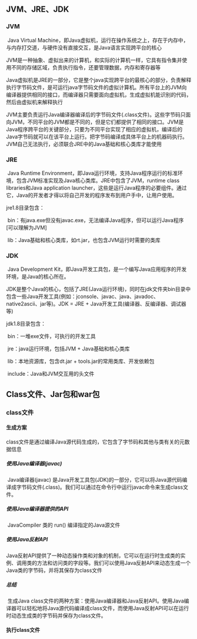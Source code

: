 ## JVM、JRE、JDK

### JVM

​	Java Virtual Machine，即Java虚拟机，运行在操作系统之上，存在于内存中，与内存打交道，与硬件没有直接交互，是Java语言实现跨平台的核心

​	JVM是一种抽象、虚拟出来的计算机，和实际的计算机一样，它具有指令集并使用不同的存储区域，负责执行指令，还要管理数据，内存和寄存器等

​	Java虚拟机是JRE的一部分，它是整个java实现跨平台的最核心的部分，负责解释执行字节码文件，是可运行java字节码文件的虚拟计算机。所有平台上的JVM向编译器提供相同的接口，而编译器只需要面向虚拟机，生成虚拟机能识别的代码，然后由虚拟机来解释执行

​	JVM主要负责运行Java编译器编译后的字节码文件(.class文件)。这些字节码只面向JVM，不同平台的JVM都是不同的，但是它们都提供了相同的接口。JVM是Java程序跨平台的关键部分，只要为不同平台实现了相应的虚拟机，编译后的Java字节码就可以在该平台上运行。把字节码编译成具体平台上的机器码执行。JVM自己无法执行，必须联合JRE中的Java基础和核心类库才能使用

### JRE

​	Java Runtime Environment，即Java运行环境，支持Java程序运行的标准环境，包含JVM标准实现及Java核心类库。JRE中包含了JVM，runtime class libraries和Java application launcher，这些是运行Java程序的必要组件。通过它，Java的开发者才得以将自己开发的程序发布到用户手中，让用户使用。

jre1.8目录包含：

​	bin：有java.exe但没有javac.exe，无法编译Java程序，但可以运行Java程序 [可以理解为JVM]

​	lib：Java基础和核心类库，如rt.jar，也包含JVM运行时需要的类库

### JDK

​	Java Development Kit，即Java开发工具包，是一个编写Java应用程序的开发环境，是Java的核心所在。

​	JDK是整个Java的核心，包括了JRE(Java运行环境)，同时在jdk文件夹bin目录中包含一些Java开发工具(例如：jconsole、javac、java、javadoc、native2ascii、jar等)。JDK = JRE + Java开发工具(编译器、反编译器、调试器等)

jdk1.8目录包含：

​	bin：一堆exe文件，可执行的开发工具

​	jre：java运行环境，包括JVM + Java基础和核心类库

​	lib：本地资源库，包含dt.jar + tools.jar的常用类库、开发依赖包

​	include：Java和JVM交互用的头文件









## Class文件、Jar包和war包

### class文件

#### 生成方案

​	class文件是通过编译Java源代码生成的，它包含了字节码和其他与类有关的元数据信息

##### 使用Java编译器(javac)

​	Java编译器(javac) 是Java开发工具包(JDK)的一部分，它可以将Java源代码编译成字节码文件(.class)。我们可以通过在命令行中运行javac命令来生成class文件。

##### 使用Java编译器提供的API

​	JavaCompiler 类的 run() 编译指定的Java源文件

##### 使用Java反射API

​	Java反射API提供了一种动态操作类和对象的机制，它可以在运行时生成类的实例、调用类的方法和访问类的字段等。我们可以使用Java反射API来动态生成一个Java类的字节码，并将其保存为class文件



##### 总结

​	生成Java class文件的两种方案：使用Java编译器和Java反射API。使用Java编译器可以轻松地将Java源代码编译成class文件，而使用Java反射API可以在运行时动态生成类的字节码并保存为class文件。



#### 执行class文件


